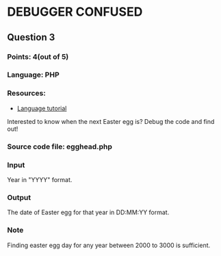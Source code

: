 # DEBUGGER CONFUSED
## Question 3

### Points: 4(out of 5)
### Language: PHP
### Resources:

- [Language tutorial](http://www.w3schools.com/php/default.asp)  

Interested to know when the next Easter egg is? Debug the code and find out!

### Source code file: egghead.php

### Input
Year in "YYYY" format.

### Output
The date of Easter egg for that year in DD:MM:YY format.

### Note
Finding easter egg day for any year between 2000 to 3000 is sufficient.
